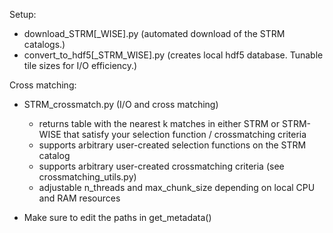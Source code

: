 Setup:
- download_STRM[_WISE].py (automated download of the STRM catalogs.)
- convert_to_hdf5[_STRM_WISE].py (creates local hdf5 database. Tunable tile sizes for I/O efficiency.)

Cross matching:
- STRM_crossmatch.py (I/O and cross matching)
  - returns table with the nearest k matches in either STRM or STRM-WISE that satisfy your selection function / crossmatching criteria
  - supports arbitrary user-created selection functions on the STRM catalog
  - supports arbitrary user-created crossmatching criteria (see crossmatching_utils.py)
  - adjustable n_threads and max_chunk_size depending on local CPU and RAM resources

- Make sure to edit the paths in get_metadata()